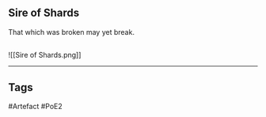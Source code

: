## Sire of Shards
That which was broken may yet break.
##
![[Sire of Shards.png]]

---
## Tags
#Artefact
#PoE2